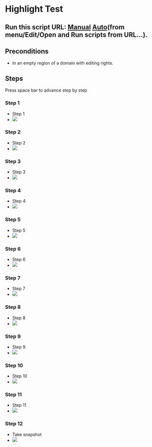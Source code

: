 # Highlight Test
## Run this script URL: [Manual](./test.js?raw=true)   [Auto](./testAuto.js?raw=true)(from menu/Edit/Open and Run scripts from URL...).

## Preconditions
- In an empty region of a domain with editing rights.

## Steps
Press space bar to advance step by step

### Step 1
- Step 1
- ![](./ExpectedImage_00000.png)
### Step 2
- Step 2
- ![](./ExpectedImage_00001.png)
### Step 3
- Step 3
- ![](./ExpectedImage_00002.png)
### Step 4
- Step 4
- ![](./ExpectedImage_00003.png)
### Step 5
- Step 5
- ![](./ExpectedImage_00004.png)
### Step 6
- Step 6
- ![](./ExpectedImage_00005.png)
### Step 7
- Step 7
- ![](./ExpectedImage_00006.png)
### Step 8
- Step 8
- ![](./ExpectedImage_00007.png)
### Step 9
- Step 9
- ![](./ExpectedImage_00008.png)
### Step 10
- Step 10
- ![](./ExpectedImage_00009.png)
### Step 11
- Step 11
- ![](./ExpectedImage_00010.png)
### Step 12
- Take snapshot
- ![](./ExpectedImage_00011.png)
